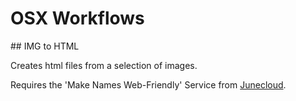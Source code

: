 # OSX Workflows
## IMG to HTML

Creates html files from a selection of images.

Requires the 'Make Names Web-Friendly' Service from [Junecloud](http://junecloud.com/software/mac/junecloud-automator-actions.html).